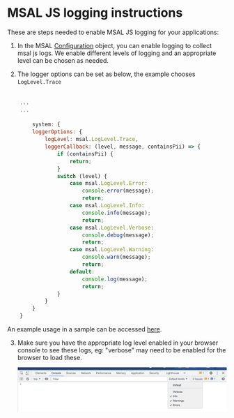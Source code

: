 # MSAL JS logging instructions

These are steps needed to enable MSAL JS logging for your applications:

1. In the MSAL [Configuration](./configuration.md) object, you can enable logging to collect msal js logs. We enable different levels of logging and an appropriate level can be chosen as needed. 

2. The logger options can be set as below, the example chooses `LogLevel.Trace`

```javascript

    ...
    ...

        system: {
        loggerOptions: {
            logLevel: msal.LogLevel.Trace,
            loggerCallback: (level, message, containsPii) => {
                if (containsPii) {	
                    return;	
                }
                switch (level) {	
                    case msal.LogLevel.Error:	
                        console.error(message);	
                        return;	
                    case msal.LogLevel.Info:	
                        console.info(message);	
                        return;	
                    case msal.LogLevel.Verbose:	
                        console.debug(message);	
                        return;	
                    case msal.LogLevel.Warning:	
                        console.warn(message);	
                        return;	
                    default:
                        console.log(message);
                        return;
                }
            }
        }
    }

```

An example usage in a sample can be accessed [here](https://github.com/AzureAD/microsoft-authentication-library-for-js/blob/dev/samples/msal-browser-samples/VanillaJSTestApp2.0/app/default/authConfig.js#:~:text=logLevel%3A%20msal.LogLevel.Trace%2C).


3. Make sure you have the appropriate log level enabled in your browser console to see these logs, eg: "verbose" may need to be enabled for the browser to load these.

    ![browser console](./images/BrowserLogEnablement.png)



